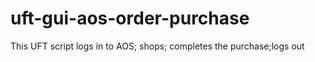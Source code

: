 # uft-gui-aos-order-purchase
This UFT script logs in to AOS; shops; completes the purchase;logs out
